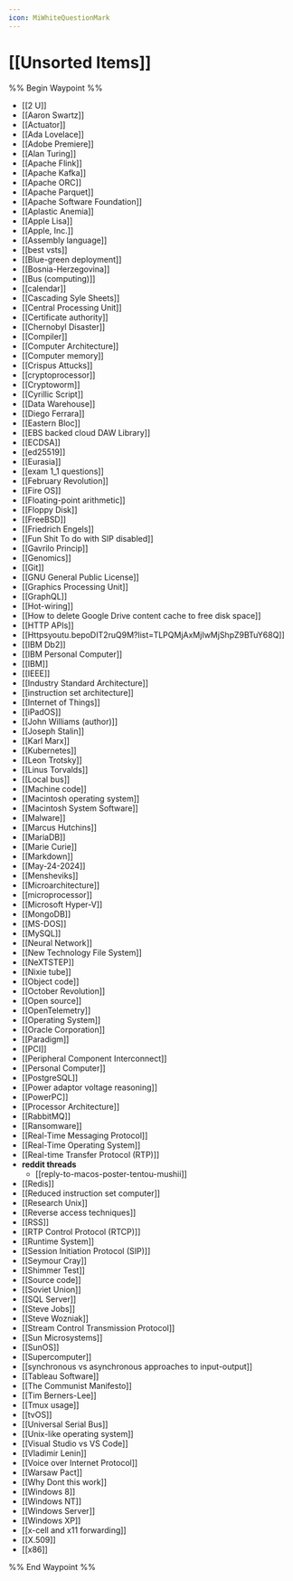 ```yaml
---
icon: MiWhiteQuestionMark
---
```

# [[Unsorted Items]]
%% Begin Waypoint %%
- [[2 U]]
- [[Aaron Swartz]]
- [[Actuator]]
- [[Ada Lovelace]]
- [[Adobe Premiere]]
- [[Alan Turing]]
- [[Apache Flink]]
- [[Apache Kafka]]
- [[Apache ORC]]
- [[Apache Parquet]]
- [[Apache Software Foundation]]
- [[Aplastic Anemia]]
- [[Apple Lisa]]
- [[Apple, Inc.]]
- [[Assembly language]]
- [[best vsts]]
- [[Blue-green deployment]]
- [[Bosnia-Herzegovina]]
- [[Bus (computing)]]
- [[calendar]]
- [[Cascading Syle Sheets]]
- [[Central Processing Unit]]
- [[Certificate authority]]
- [[Chernobyl Disaster]]
- [[Compiler]]
- [[Computer Architecture]]
- [[Computer memory]]
- [[Crispus Attucks]]
- [[cryptoprocessor]]
- [[Cryptoworm]]
- [[Cyrillic Script]]
- [[Data Warehouse]]
- [[Diego Ferrara]]
- [[Eastern Bloc]]
- [[EBS backed cloud DAW Library]]
- [[ECDSA]]
- [[ed25519]]
- [[Eurasia]]
- [[exam 1_1 questions]]
- [[February Revolution]]
- [[Fire OS]]
- [[Floating-point arithmetic]]
- [[Floppy Disk]]
- [[FreeBSD]]
- [[Friedrich Engels]]
- [[Fun Shit To do with SIP disabled]]
- [[Gavrilo Princip]]
- [[Genomics]]
- [[Git]]
- [[GNU General Public License]]
- [[Graphics Processing Unit]]
- [[GraphQL]]
- [[Hot-wiring]]
- [[How to delete Google Drive content cache to free disk space]]
- [[HTTP APIs]]
- [[Httpsyoutu.bepoDIT2ruQ9M?list=TLPQMjAxMjIwMjShpZ9BTuY68Q]]
- [[IBM Db2]]
- [[IBM Personal Computer]]
- [[IBM]]
- [[IEEE]]
- [[Industry Standard Architecture]]
- [[instruction set architecture]]
- [[Internet of Things]]
- [[iPadOS]]
- [[John Williams (author)]]
- [[Joseph Stalin]]
- [[Karl Marx]]
- [[Kubernetes]]
- [[Leon Trotsky]]
- [[Linus Torvalds]]
- [[Local bus]]
- [[Machine code]]
- [[Macintosh operating system]]
- [[Macintosh System Software]]
- [[Malware]]
- [[Marcus Hutchins]]
- [[MariaDB]]
- [[Marie Curie]]
- [[Markdown]]
- [[May-24-2024]]
- [[Mensheviks]]
- [[Microarchitecture]]
- [[microprocessor]]
- [[Microsoft Hyper-V]]
- [[MongoDB]]
- [[MS-DOS]]
- [[MySQL]]
- [[Neural Network]]
- [[New Technology File System]]
- [[NeXTSTEP]]
- [[Nixie tube]]
- [[Object code]]
- [[October Revolution]]
- [[Open source]]
- [[OpenTelemetry]]
- [[Operating System]]
- [[Oracle Corporation]]
- [[Paradigm]]
- [[PCI]]
- [[Peripheral Component Interconnect]]
- [[Personal Computer]]
- [[PostgreSQL]]
- [[Power adaptor voltage reasoning]]
- [[PowerPC]]
- [[Processor Architecture]]
- [[RabbitMQ]]
- [[Ransomware]]
- [[Real-Time Messaging Protocol]]
- [[Real-Time Operating System]]
- [[Real-time Transfer Protocol (RTP)]]
- **reddit threads**
	- [[reply-to-macos-poster-tentou-mushii]]
- [[Redis]]
- [[Reduced instruction set computer]]
- [[Research Unix]]
- [[Reverse access techniques]]
- [[RSS]]
- [[RTP Control Protocol (RTCP)]]
- [[Runtime System]]
- [[Session Initiation Protocol (SIP)]]
- [[Seymour Cray]]
- [[Shimmer Test]]
- [[Source code]]
- [[Soviet Union]]
- [[SQL Server]]
- [[Steve Jobs]]
- [[Steve Wozniak]]
- [[Stream Control Transmission Protocol]]
- [[Sun Microsystems]]
- [[SunOS]]
- [[Supercomputer]]
- [[synchronous vs asynchronous approaches to input-output]]
- [[Tableau Software]]
- [[The Communist Manifesto]]
- [[Tim Berners-Lee]]
- [[Tmux usage]]
- [[tvOS]]
- [[Universal Serial Bus]]
- [[Unix-like operating system]]
- [[Visual Studio vs VS Code]]
- [[Vladimir Lenin]]
- [[Voice over Internet Protocol]]
- [[Warsaw Pact]]
- [[Why Dont this work]]
- [[Windows 8]]
- [[Windows NT]]
- [[Windows Server]]
- [[Windows XP]]
- [[x-cell and x11 forwarding]]
- [[X.509]]
- [[x86]]

%% End Waypoint %%
